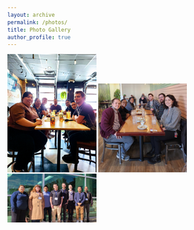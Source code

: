 ```yaml
---
layout: archive
permalink: /photos/
title: Photo Gallery
author_profile: true
---
```


<img src='/images/May2024.jpg' width="40%" height="40%">

<img src='/images/maipai2022.jpg' width="40%" height="40%">

<img src='/images/ASM2023.png' width="40%" height="40%">

